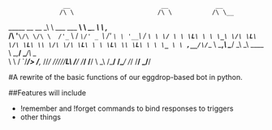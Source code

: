                    __                         __             __
                  /\ \                       /\ \           /\ \__
 _____   __  __   \_\ \    ___    ___      __\ \ \____   ___\ \ ,_\
/\ '__`\/\ \/\ \  /'_` \  / __`\/' _ `\  /'_ `\ \ '__`\ / __`\ \ \/
\ \ \L\ \ \ \_\ \/\ \L\ \/\ \L\ \\ \/\ \/\ \L\ \ \ \L\ \\ \L\ \ \ \_
 \ \ ,__/\/`____ \ \___,_\ \____/ \_\ \_\ \____ \ \_,__/ \____/\ \__\
  \ \ \/  `/___/> \/__,_ /\/___/ \/_/\/_/\/___L\ \/___/ \/___/  \/__/
   \ \_\     /\___/                        /\____/
    \/_/     \/__/                         \_/__/

#A rewrite of the basic functions of our eggdrop-based bot in python.

##Features will include
* !remember and !forget commands to bind responses to triggers
* other things
